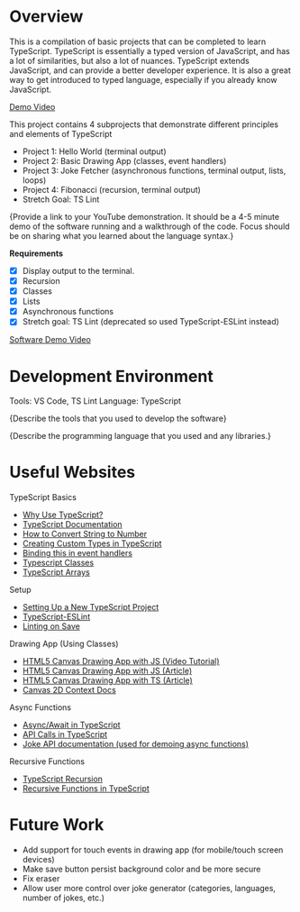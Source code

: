 # Overview

This is a compilation of basic projects that can be completed to learn TypeScript. TypeScript is essentially a typed version of JavaScript, and has a lot of similarities, but also a lot of nuances. TypeScript extends JavaScript, and can provide a better developer experience. It is also a great way to get introduced to typed language, especially if you already know JavaScript.

[Demo Video]()

This project contains 4 subprojects that demonstrate different principles and elements of TypeScript

- Project 1: Hello World (terminal output)
- Project 2: Basic Drawing App (classes, event handlers)
- Project 3: Joke Fetcher (asynchronous functions, terminal output, lists, loops)
- Project 4: Fibonacci (recursion, terminal output)
- Stretch Goal: TS Lint

{Provide a link to your YouTube demonstration. It should be a 4-5 minute demo of the software running and a walkthrough of the code. Focus should be on sharing what you learned about the language syntax.}

**Requirements**

- [X] Display output to the terminal.
- [X] Recursion
- [X] Classes
- [X] Lists
- [X] Asynchronous functions
- [X] Stretch goal: TS Lint (deprecated so used TypeScript-ESLint instead)

[Software Demo Video](http://youtube.link.goes.here)

# Development Environment

Tools: VS Code, TS Lint
Language: TypeScript

{Describe the tools that you used to develop the software}

{Describe the programming language that you used and any libraries.}

# Useful Websites

TypeScript Basics

- [Why Use TypeScript?](https://www.contentful.com/blog/what-is-typescript-and-why-should-you-use-it)
- [TypeScript Documentation](https://www.typescriptlang.org/)
- [How to Convert String to Number](https://stackoverflow.com/questions/14667713/how-to-convert-a-string-to-number-in-typescript)
- [Creating Custom Types in TypeScript](https://www.digitalocean.com/community/tutorials/how-to-create-custom-types-in-typescript)
- [Binding this in event handlers](https://stackoverflow.com/questions/55447924/this-is-not-defined-in-event-handlers)
- [Typescript Classes](https://www.w3schools.com/typescript/typescript_classes.php)
- [TypeScript Arrays](https://www.tutorialsteacher.com/typescript/typescript-array)

Setup

- [Setting Up a New TypeScript Project](https://www.digitalocean.com/community/tutorials/typescript-new-project)
- [TypeScript-ESLint](https://typescript-eslint.io/getting-started)
- [Linting on Save](https://www.aleksandrhovhannisyan.com/blog/format-code-on-save-vs-code-eslint)

Drawing App (Using Classes)

- [HTML5 Canvas Drawing App with JS (Video Tutorial)](https://www.youtube.com/watch?v=3GqUM4mEYKA)
- [HTML5 Canvas Drawing App with JS (Article)](https://blog.openreplay.com/building-a-drawing-application-with-html5-canvas/)
- [HTML5 Canvas Drawing App with TS (Article)](https://kernhanda.github.io/tutorial-typescript-canvas-drawing/)
- [Canvas 2D Context Docs](https://developer.mozilla.org/en-US/docs/Web/API/CanvasRenderingContext2D)

Async Functions

- [Async/Await in TypeScript](https://www.atatus.com/blog/introduction-to-async-await-in-typescript/)
- [API Calls in TypeScript](https://rapidapi.com/guides/api-call-typescript)
- [Joke API documentation (used for demoing async functions)](https://sv443.net/jokeapi/v2/)

Recursive Functions

- [TypeScript Recursion](https://www.tutorialspoint.com/tackling-recursion-not-just-in-typescript)
- [Recursive Functions in TypeScript](https://joshtronic.com/2020/04/20/recursive-functions-in-typescript/)

# Future Work

- Add support for touch events in drawing app (for mobile/touch screen devices)
- Make save button persist background color and be more secure
- Fix eraser
- Allow user more control over joke generator (categories, languages, number of jokes, etc.)
